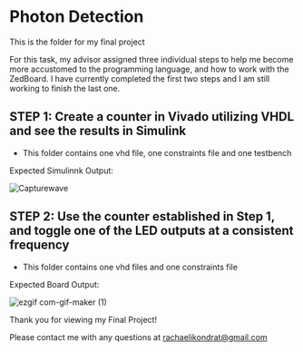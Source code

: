 # Photon Detection

This is the folder for my final project 

For this task, my advisor assigned three individual steps to help me 
become more accustomed to the programming language, and how to work with the ZedBoard. 
I have currently completed the first two steps and I am still working to finish the last one. 

## STEP 1: Create a counter in Vivado utilizing VHDL and see the results in Simulink
- This folder contains one vhd file, one constraints file and one testbench

Expected Simulinnk Output: 

![Capturewave](https://user-images.githubusercontent.com/33561389/145822014-be836ad7-ec5a-4b6f-be18-3d9fc15d994e.PNG)

## STEP 2: Use the counter established in Step 1, and toggle one of the LED outputs at a consistent frequency
- This folder contains one vhd files and one constraints file

Expected Board Output: 

![ezgif com-gif-maker (1)](https://user-images.githubusercontent.com/33561389/145823100-0757da35-a5aa-4ad7-be62-95765b6cdace.gif)

Thank you for viewing my Final Project!

Please contact me with any questions at rachaelikondrat@gmail.com
